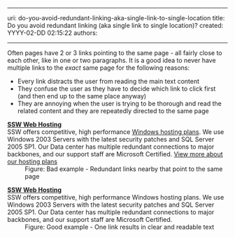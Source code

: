 

---
uri: do-you-avoid-redundant-linking-aka-single-link-to-single-location
title: Do you avoid redundant linking (aka single link to single location)?
created: YYYY-02-DD 02:15:22
authors:

---




<span class='intro'> <p>
                    Often pages have 2 or 3 links pointing to the same page - 
     all fairly close to each other, like in one or two 
     paragraphs. It is a good idea to never have multiple links 
     to the *exact* same page for the following reasons&#58;
                </p><ul><li>Every link distracts the user from reading the main text 
     content</li><li>They confuse the user as they have to decide which link 
     to click first (and then end up to the same place anyway)</li><li>They are annoying when the user is trying to be thorough 
     and read the related content and they are repeatedly 
     directed to the same page</li></ul> </span>

<dl class="bad"><dt class="greybox">
      <strong><a href="http&#58;//www.ssw.com.au/ssw/Hosting/Default.aspx">SSW Web Hosting</a></strong><br> SSW offers competitive, high performance 
      <a href="http&#58;//www.ssw.com.au/ssw/Hosting/Default.aspx">Windows hosting plans</a>. We use Windows 2003 Servers with the latest security patches and SQL Server 2005 SP1. Our Data center has multiple redundant connections to major backbones, and our support staff are Microsoft Certified. 
      <a href="http&#58;//www.ssw.com.au/ssw/Hosting/Default.aspx">View more about our hosting plans</a> </dt><dd>Figure&#58; Bad example - Redundant links nearby that point to the same page</dd></dl><dl class="good"><dt class="greybox">
      <strong><a href="http&#58;//www.ssw.com.au/ssw/Hosting/Default.aspx">SSW Web Hosting</a></strong><br> SSW offers competitive, high performance Windows hosting plans. We use Windows 2003 Servers with the latest security patches and SQL Server 2005 SP1. Our Data center has multiple redundant connections to major backbones, and our support staff are Microsoft Certified. </dt><dd>Figure&#58; Good example - One link results in clear and readable text </dd></dl>


